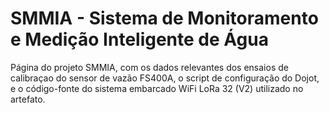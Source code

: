 # SMMIA - Sistema de Monitoramento e Medição Inteligente de Água

Página do projeto SMMIA, com os dados relevantes dos ensaios de calibraçao do sensor de vazão FS400A, o script de configuração do Dojot, e o código-fonte do sistema embarcado WiFi LoRa 32 (V2) utilizado no artefato.
